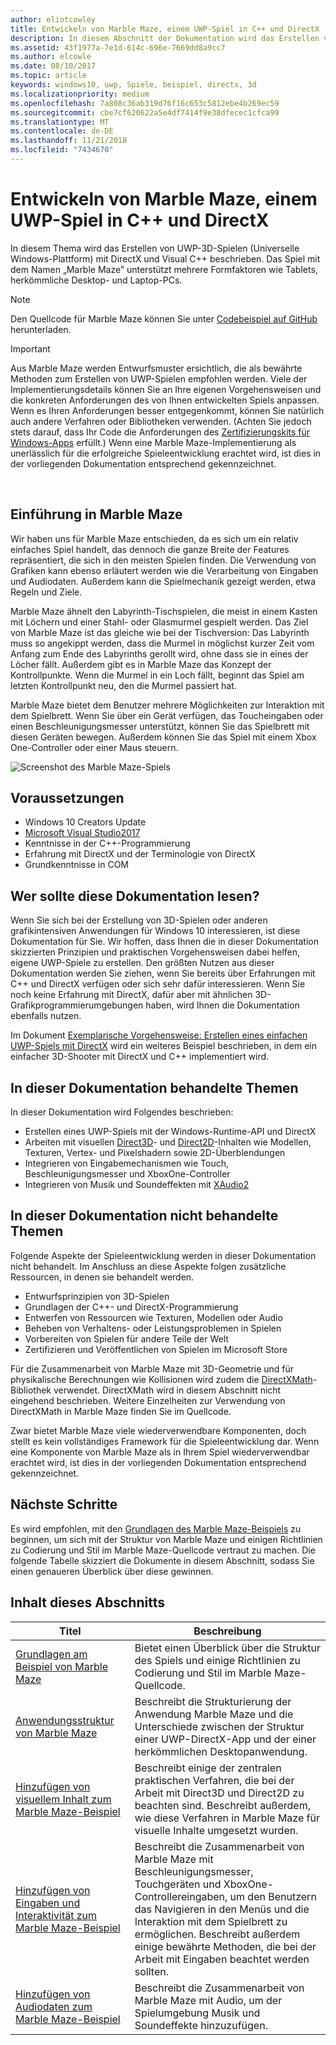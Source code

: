 ```yaml
---
author: eliotcowley
title: Entwickeln von Marble Maze, einem UWP-Spiel in C++ und DirectX
description: In diesem Abschnitt der Dokumentation wird das Erstellen von UWP-3D-Spielen (Universelle Windows-Plattform) mit DirectX und Visual C++ beschrieben.
ms.assetid: 43f1977a-7e1d-614c-696e-7669dd8a9cc7
ms.author: elcowle
ms.date: 08/10/2017
ms.topic: article
keywords: windows10, uwp, Spiele, beispiel, directx, 3d
ms.localizationpriority: medium
ms.openlocfilehash: 7a808c36ab319d76f16c653c5812ebe4b269ec59
ms.sourcegitcommit: cbe7cf620622a5e4df7414f9e38dfecec1cfca99
ms.translationtype: MT
ms.contentlocale: de-DE
ms.lasthandoff: 11/21/2018
ms.locfileid: "7434670"
---
```

# <a name="developing-marble-maze-a-uwp-game-in-c-and-directx"></a>Entwickeln von Marble Maze, einem UWP-Spiel in C++ und DirectX




In diesem Thema wird das Erstellen von UWP-3D-Spielen (Universelle Windows-Plattform) mit DirectX und Visual C++ beschrieben. Das Spiel mit dem Namen „Marble Maze” unterstützt mehrere Formfaktoren wie Tablets, herkömmliche Desktop- und Laptop-PCs.

> [!NOTE]
> Den Quellcode für Marble Maze können Sie unter [Codebeispiel auf GitHub](http://go.microsoft.com/fwlink/?LinkId=624011) herunterladen.

> [!IMPORTANT]
> Aus Marble Maze werden Entwurfsmuster ersichtlich, die als bewährte Methoden zum Erstellen von UWP-Spielen empfohlen werden. Viele der Implementierungsdetails können Sie an Ihre eigenen Vorgehensweisen und die konkreten Anforderungen des von Ihnen entwickelten Spiels anpassen. Wenn es Ihren Anforderungen besser entgegenkommt, können Sie natürlich auch andere Verfahren oder Bibliotheken verwenden. (Achten Sie jedoch stets darauf, dass Ihr Code die Anforderungen des [ Zertifizierungskits für Windows-Apps](https://docs.microsoft.com/windows/uwp/debug-test-perf/windows-app-certification-kit) erfüllt.) Wenn eine Marble Maze-Implementierung als unerlässlich für die erfolgreiche Spieleentwicklung erachtet wird, ist dies in der vorliegenden Dokumentation entsprechend gekennzeichnet.

 

## <a name="introducing-marble-maze"></a>Einführung in Marble Maze


Wir haben uns für Marble Maze entschieden, da es sich um ein relativ einfaches Spiel handelt, das dennoch die ganze Breite der Features repräsentiert, die sich in den meisten Spielen finden. Die Verwendung von Grafiken kann ebenso erläutert werden wie die Verarbeitung von Eingaben und Audiodaten. Außerdem kann die Spielmechanik gezeigt werden, etwa Regeln und Ziele.

Marble Maze ähnelt den Labyrinth-Tischspielen, die meist in einem Kasten mit Löchern und einer Stahl- oder Glasmurmel gespielt werden. Das Ziel von Marble Maze ist das gleiche wie bei der Tischversion: Das Labyrinth muss so angekippt werden, dass die Murmel in möglichst kurzer Zeit vom Anfang zum Ende des Labyrinths gerollt wird, ohne dass sie in eines der Löcher fällt. Außerdem gibt es in Marble Maze das Konzept der Kontrollpunkte. Wenn die Murmel in ein Loch fällt, beginnt das Spiel am letzten Kontrollpunkt neu, den die Murmel passiert hat.

Marble Maze bietet dem Benutzer mehrere Möglichkeiten zur Interaktion mit dem Spielbrett. Wenn Sie über ein Gerät verfügen, das Toucheingaben oder einen Beschleunigungsmesser unterstützt, können Sie das Spielbrett mit diesen Geräten bewegen. Außerdem können Sie das Spiel mit einem Xbox One-Controller oder einer Maus steuern.

![Screenshot des Marble Maze-Spiels](images/marblemaze-2.png)

## <a name="prerequisites"></a>Voraussetzungen


-   Windows 10 Creators Update
-   [Microsoft Visual Studio2017](https://www.visualstudio.com/downloads/)
-   Kenntnisse in der C++-Programmierung
-   Erfahrung mit DirectX und der Terminologie von DirectX
-   Grundkenntnisse in COM

## <a name="who-should-read-this"></a>Wer sollte diese Dokumentation lesen?


Wenn Sie sich bei der Erstellung von 3D-Spielen oder anderen grafikintensiven Anwendungen für Windows 10 interessieren, ist diese Dokumentation für Sie. Wir hoffen, dass Ihnen die in dieser Dokumentation skizzierten Prinzipien und praktischen Vorgehensweisen dabei helfen, eigene UWP-Spiele zu erstellen. Den größten Nutzen aus dieser Dokumentation werden Sie ziehen, wenn Sie bereits über Erfahrungen mit C++ und DirectX verfügen oder sich sehr dafür interessieren. Wenn Sie noch keine Erfahrung mit DirectX, dafür aber mit ähnlichen 3D-Grafikprogrammierumgebungen haben, wird Ihnen die Dokumentation ebenfalls nutzen.

Im Dokument [Exemplarische Vorgehensweise: Erstellen eines einfachen UWP-Spiels mit DirectX](tutorial--create-your-first-uwp-directx-game.md) wird ein weiteres Beispiel beschrieben, in dem ein einfacher 3D-Shooter mit DirectX und C++ implementiert wird.

## <a name="what-this-documentation-covers"></a>In dieser Dokumentation behandelte Themen


In dieser Dokumentation wird Folgendes beschrieben:

-   Erstellen eines UWP-Spiels mit der Windows-Runtime-API und DirectX
-   Arbeiten mit visuellen [Direct3D](https://msdn.microsoft.com/library/windows/desktop/ff476080)- und [Direct2D](https://msdn.microsoft.com/library/windows/desktop/dd370990)-Inhalten wie Modellen, Texturen, Vertex- und Pixelshadern sowie 2D-Überblendungen
-   Integrieren von Eingabemechanismen wie Touch, Beschleunigungsmesser und XboxOne-Controller
-   Integrieren von Musik und Soundeffekten mit [XAudio2](https://msdn.microsoft.com/library/windows/desktop/hh405049)

## <a name="what-this-documentation-does-not-cover"></a>In dieser Dokumentation nicht behandelte Themen


Folgende Aspekte der Spieleentwicklung werden in dieser Dokumentation nicht behandelt. Im Anschluss an diese Aspekte folgen zusätzliche Ressourcen, in denen sie behandelt werden.

-   Entwurfsprinzipien von 3D-Spielen
-   Grundlagen der C++- und DirectX-Programmierung
-   Entwerfen von Ressourcen wie Texturen, Modellen oder Audio
-   Beheben von Verhaltens- oder Leistungsproblemen in Spielen
-   Vorbereiten von Spielen für andere Teile der Welt
-   Zertifizieren und Veröffentlichen von Spielen im Microsoft Store

Für die Zusammenarbeit von Marble Maze mit 3D-Geometrie und für physikalische Berechnungen wie Kollisionen wird zudem die [DirectXMath](https://msdn.microsoft.com/library/windows/desktop/hh437833)-Bibliothek verwendet. DirectXMath wird in diesem Abschnitt nicht eingehend beschrieben. Weitere Einzelheiten zur Verwendung von DirectXMath in Marble Maze finden Sie im Quellcode.

Zwar bietet Marble Maze viele wiederverwendbare Komponenten, doch stellt es kein vollständiges Framework für die Spieleentwicklung dar. Wenn eine Komponente von Marble Maze als in Ihrem Spiel wiederverwendbar erachtet wird, ist dies in der vorliegenden Dokumentation entsprechend gekennzeichnet.

## <a name="next-steps"></a>Nächste Schritte


Es wird empfohlen, mit den [Grundlagen des Marble Maze-Beispiels](marble-maze-sample-fundamentals.md) zu beginnen, um sich mit der Struktur von Marble Maze und einigen Richtlinien zu Codierung und Stil im Marble Maze-Quellcode vertraut zu machen. Die folgende Tabelle skizziert die Dokumente in diesem Abschnitt, sodass Sie einen genaueren Überblick über diese gewinnen.

## <a name="in-this-section"></a>Inhalt dieses Abschnitts


| Titel                                                                                                                    | Beschreibung                                                                                                                                                                                                                                        |
|--------------------------------------------------------------------------------------------------------------------------|----------------------------------------------------------------------------------------------------------------------------------------------------------------------------------------------------------------------------------------------------|
| [Grundlagen am Beispiel von Marble Maze](marble-maze-sample-fundamentals.md)                                                   | Bietet einen Überblick über die Struktur des Spiels und einige Richtlinien zu Codierung und Stil im Marble Maze-Quellcode.                                                                                                                                 |
| [Anwendungsstruktur von Marble Maze](marble-maze-application-structure.md)                                               | Beschreibt die Strukturierung der Anwendung Marble Maze und die Unterschiede zwischen der Struktur einer UWP-DirectX-App und der einer herkömmlichen Desktopanwendung.                                                                                    |
| [Hinzufügen von visuellem Inhalt zum Marble Maze-Beispiel](adding-visual-content-to-the-marble-maze-sample.md)                   | Beschreibt einige der zentralen praktischen Verfahren, die bei der Arbeit mit Direct3D und Direct2D zu beachten sind. Beschreibt außerdem, wie diese Verfahren in Marble Maze für visuelle Inhalte umgesetzt wurden.                                                                           |
| [Hinzufügen von Eingaben und Interaktivität zum Marble Maze-Beispiel](adding-input-and-interactivity-to-the-marble-maze-sample.md) | Beschreibt die Zusammenarbeit von Marble Maze mit Beschleunigungsmesser, Touchgeräten und XboxOne-Controllereingaben, um den Benutzern das Navigieren in den Menüs und die Interaktion mit dem Spielbrett zu ermöglichen. Beschreibt außerdem einige bewährte Methoden, die bei der Arbeit mit Eingaben beachtet werden sollten. |
| [Hinzufügen von Audiodaten zum Marble Maze-Beispiel](adding-audio-to-the-marble-maze-sample.md)                                     | Beschreibt die Zusammenarbeit von Marble Maze mit Audio, um der Spielumgebung Musik und Soundeffekte hinzuzufügen.                                                                                                                                                  |

 

 

 




